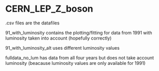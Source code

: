 # CERN_LEP_Z_boson

.csv files are the datafiles

91_with_luminosity contains the plotting/fitting for data from 1991 with luminosity taken into account (hopefully correctly)

91_with_luminosity_alt uses different luminosity values

fulldata_no_lum has data from all four years but does not take account luminosity (beacause luminosity values are only available for 1991)

